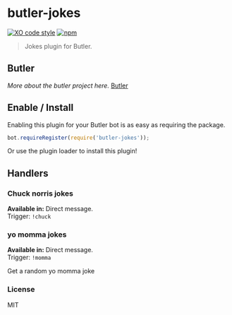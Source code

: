 
# butler-jokes
[![XO code style](https://img.shields.io/badge/code_style-XO-5ed9c7.svg)](https://github.com/sindresorhus/xo)
[![npm](https://img.shields.io/npm/v/butler-jokes.svg?maxAge=3600)](https://www.npmjs.com/package/butler-jokes)

> Jokes plugin for Butler.

## Butler
_More about the butler project here._
[Butler](https://github.com/Slackbotify/butler)

## Enable / Install
Enabling this plugin for your Butler bot is as easy as requiring the package.
```javascript
bot.requireRegister(require('butler-jokes'));
```

Or use the plugin loader to install this plugin!

## Handlers
### Chuck norris jokes
**Available in:** Direct message. <br>
Trigger: `!chuck`

### yo momma jokes
**Available in:** Direct message. <br>
Trigger: `!momma`

Get a random yo momma joke

### License
MIT
